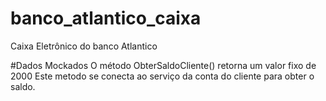 # banco_atlantico_caixa
Caixa Eletrônico do banco Atlantico

#Dados Mockados
O método ObterSaldoCliente() retorna um valor fixo de 2000
Este metodo se conecta ao serviço da conta do cliente para obter o saldo.
